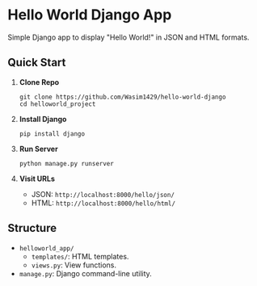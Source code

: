 # Hello World Django App

Simple Django app to display "Hello World!" in JSON and HTML formats.

## Quick Start

1. **Clone Repo**

   ```
   git clone https://github.com/Wasim1429/hello-world-django
   cd helloworld_project
   ```

2. **Install Django**

   ```
   pip install django
   ```

3. **Run Server**

   ```
   python manage.py runserver
   ```

4. **Visit URLs**
   - JSON: `http://localhost:8000/hello/json/`
   - HTML: `http://localhost:8000/hello/html/`

## Structure

- `helloworld_app/`
  - `templates/`: HTML templates.
  - `views.py`: View functions.
- `manage.py`: Django command-line utility.
